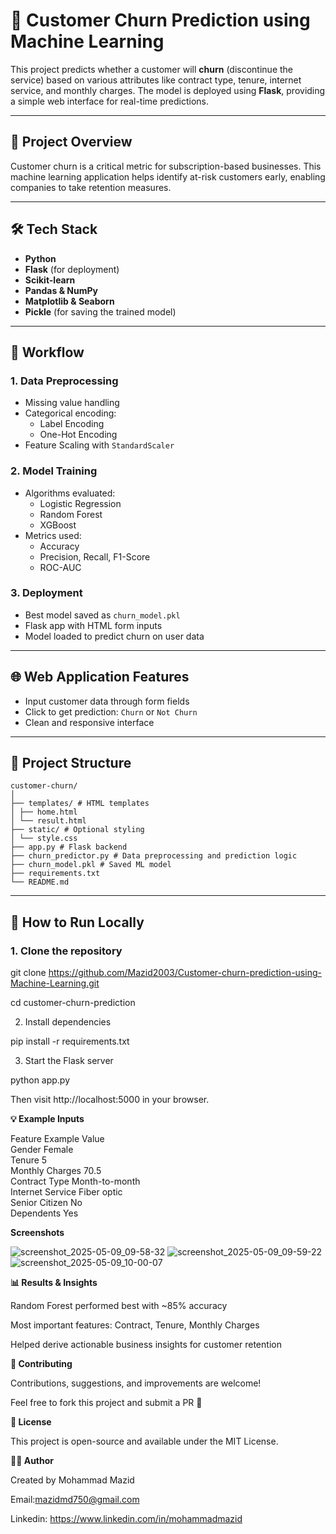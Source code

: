 # 🔄 Customer Churn Prediction using Machine Learning

This project predicts whether a customer will **churn** (discontinue the service) based on various attributes like contract type, tenure, internet service, and monthly charges. The model is deployed using **Flask**, providing a simple web interface for real-time predictions.

---

## 📌 Project Overview

Customer churn is a critical metric for subscription-based businesses. This machine learning application helps identify at-risk customers early, enabling companies to take retention measures.

---

## 🛠️ Tech Stack

- **Python**
- **Flask** (for deployment)
- **Scikit-learn**
- **Pandas & NumPy**
- **Matplotlib & Seaborn**
- **Pickle** (for saving the trained model)

---

## 🧠 Workflow

### 1. Data Preprocessing
- Missing value handling
- Categorical encoding:
  - Label Encoding
  - One-Hot Encoding
- Feature Scaling with `StandardScaler`

### 2. Model Training
- Algorithms evaluated:
  - Logistic Regression
  - Random Forest
  - XGBoost
- Metrics used:
  - Accuracy
  - Precision, Recall, F1-Score
  - ROC-AUC

### 3. Deployment
- Best model saved as `churn_model.pkl`
- Flask app with HTML form inputs
- Model loaded to predict churn on user data

---

## 🌐 Web Application Features

- Input customer data through form fields
- Click to get prediction: `Churn` or `Not Churn`
- Clean and responsive interface

---

## 📂 Project Structure
```
customer-churn/
│
├── templates/ # HTML templates
│ ├── home.html
│ └── result.html
├── static/ # Optional styling
│ └── style.css
├── app.py # Flask backend
├── churn_predictor.py # Data preprocessing and prediction logic
├── churn_model.pkl # Saved ML model
├── requirements.txt
└── README.md
```
---

## 🚀 How to Run Locally

### 1. Clone the repository

git clone https://github.com/Mazid2003/Customer-churn-prediction-using-Machine-Learning.git

cd customer-churn-prediction

2. Install dependencies

pip install -r requirements.txt

3. Start the Flask server

python app.py

Then visit http://localhost:5000 in your browser.

**💡 Example Inputs**

Feature	Example Value<br>
Gender	Female<br>
Tenure	5<br>
Monthly Charges	70.5<br>
Contract Type	Month-to-month<br>
Internet Service	Fiber optic<br>
Senior Citizen	No<br>
Dependents	Yes<br>

**Screenshots**

![screenshot_2025-05-09_09-58-32](https://github.com/user-attachments/assets/e981af7b-b42d-4b6b-a456-45e6c4ae5839)
![screenshot_2025-05-09_09-59-22](https://github.com/user-attachments/assets/46a8f078-0ec1-4be9-be68-37ddc5a5c7e2)
![screenshot_2025-05-09_10-00-07](https://github.com/user-attachments/assets/e0d02459-0aae-4680-907b-1bcec9aa92ff)

**📊 Results & Insights**

Random Forest performed best with ~85% accuracy

Most important features: Contract, Tenure, Monthly Charges

Helped derive actionable business insights for customer retention

**🤝 Contributing**

Contributions, suggestions, and improvements are welcome!

Feel free to fork this project and submit a PR 🚀

**📜 License**

This project is open-source and available under the MIT License.

**👨‍💻 Author**

Created by Mohammad Mazid

Email:mazidmd750@gmail.com

Linkedin: https://www.linkedin.com/in/mohammadmazid
